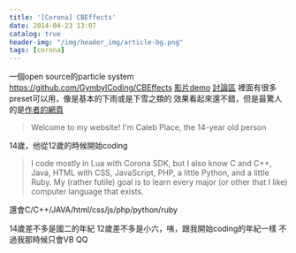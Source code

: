 ```yaml
---
title: '[Corona] CBEffects'
date: 2014-04-23 13:07
catalog: true
header-img: "/img/header_img/article-bg.png"
tags: [corona]
---
```

一個open source的particle system
https://github.com/GymbylCoding/CBEffects
[影片demo](https://www.youtube.com/watch?v=5UHevSRU8ug)
[討論區](http://forums.coronalabs.com/forum/604-cbeffects/)
裡面有很多preset可以用，像是基本的下雨或是下雪之類的
效果看起來還不錯，但是最驚人的是[作者的網頁](http://www.gymbyl.com/index.html)

>Welcome to my website! I'm Caleb Place, the 14-year old person

14歲，他從12歲的時候開始coding

>I code mostly in Lua with Corona SDK, but I also know C and C++, Java, HTML with CSS, JavaScript, PHP, a little Python, and a little Ruby. My (rather futile) goal is to learn every major (or other that I like) computer language that exists.

還會C/C++/JAVA/html/css/js/php/python/ruby

14歲差不多是國二的年紀
12歲差不多是小六，咦，跟我開始coding的年紀一樣
不過我那時候只會VB QQ